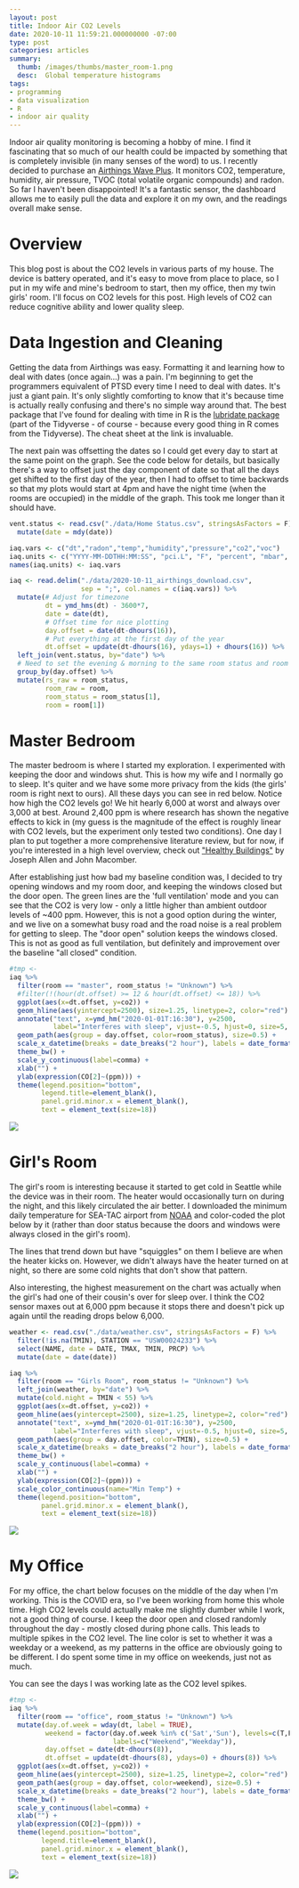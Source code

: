 ```yaml
---
layout: post
title: Indoor Air CO2 Levels
date: 2020-10-11 11:59:21.000000000 -07:00
type: post
categories: articles
summary:
  thumb: /images/thumbs/master_room-1.png
  desc:  Global temperature histograms
tags:
- programming
- data visualization
- R
- indoor air quality
---
```



Indoor air quality monitoring is becoming a hobby of mine. I find it fascinating that so much of our health could be impacted by something that is completely invisible (in many senses of the word) to us. I recently decided to purchase an [Airthings Wave Plus](https://www.airthings.com/wave-plus). It monitors CO2, temperature, humidity, air pressure, TVOC (total volatile organic compounds) and radon. So far I haven't been disappointed! It's a fantastic sensor, the dashboard allows me to easily pull the data and explore it on my own, and the readings overall make sense.

Overview
========

This blog post is about the CO2 levels in various parts of my house. The device is battery operated, and it's easy to move from place to place, so I put in my wife and mine's bedroom to start, then my office, then my twin girls' room. I'll focus on CO2 levels for this post. High levels of CO2 can reduce cognitive ability and lower quality sleep. 

# Data Ingestion and Cleaning

Getting the data from Airthings was easy. Formatting it and learning how to deal with dates (once again...) was a pain. I'm beginning to get the programmers equivalent of PTSD every time I need to deal with dates. It's just a giant pain. It's only slightly comforting to know that it's because time is actually really confusing and there's no simple way around that. The best package that I've found for dealing with time in R is the [lubridate package](https://lubridate.tidyverse.org/) (part of the Tidyverse - of course - because every good thing in R comes from the Tidyverse). The cheat sheet at the link is invaluable. 

The next pain was offsetting the dates so I could get every day to start at the same point on the graph. See the code below for details, but basically there's a way to offset just the day component of date so that all the days get shifted to the first day of the year, then I had to offset to time backwards so that my plots would start at 4pm and have the night time (when the rooms are occupied) in the middle of the graph. This took me longer than it should have.

```r
vent.status <- read.csv("./data/Home Status.csv", stringsAsFactors = F) %>%
  mutate(date = mdy(date))

iaq.vars <- c("dt","radon","temp","humidity","pressure","co2","voc")
iaq.units <- c("YYYY-MM-DDTHH:MM:SS", "pci.L", "F", "percent", "mbar", "ppm", "ppb")
names(iaq.units) <- iaq.vars

iaq <- read.delim("./data/2020-10-11_airthings_download.csv", 
                  sep = ";", col.names = c(iaq.vars)) %>%
  mutate(# Adjust for timezone
         dt = ymd_hms(dt) - 3600*7,
         date = date(dt),
         # Offset time for nice plotting
         day.offset = date(dt-dhours(16)),
         # Put everything at the first day of the year
         dt.offset = update(dt-dhours(16), ydays=1) + dhours(16)) %>%
  left_join(vent.status, by="date") %>%
  # Need to set the evening & morning to the same room status and room location
  group_by(day.offset) %>%
  mutate(rs_raw = room_status,
         room_raw = room,
         room_status = room_status[1],
         room = room[1])
```

# Master Bedroom

The master bedroom is where I started my exploration. I experimented with keeping the door and windows shut. This is how my wife and I normally go to sleep. It's quiter and we have some more privacy from the kids (the girls' room is right next to ours). All these days you can see in red below. Notice how high the CO2 levels go! We hit hearly 6,000 at worst and always over 3,000 at best. Around 2,400 ppm is where research has shown the negative effects to kick in (my guess is the magnitude of the effect is roughly linear with CO2 levels, but the experiment only tested two conditions). One day I plan to put together a more comprehensive literature review, but for now, if you're interested in a high level overview, check out ["Healthy Buildings"](https://www.amazon.com/dp/0674237978) by Joseph Allen and John Macomber.

After establishing just how bad my baseline condition was, I decided to try opening windows and my room door, and keeping the windows closed but the door open. The green lines are the 'full ventilation' mode and you can see that the CO2 is very low - only a little higher than ambient outdoor levels of ~400 ppm. However, this is not a good option during the winter, and we live on a somewhat busy road and the road noise is a real problem for getting to sleep. The "door open" solution keeps the windows closed. This is not as good as full ventilation, but definitely and improvement over the baseline "all closed" condition.

```r
#tmp <-
iaq %>%
  filter(room == "master", room_status != "Unknown") %>%
  #filter(!(hour(dt.offset) >= 12 & hour(dt.offset) <= 18)) %>%
  ggplot(aes(x=dt.offset, y=co2)) +
  geom_hline(aes(yintercept=2500), size=1.25, linetype=2, color="red") +
  annotate("text", x=ymd_hm("2020-01-01T:16:30"), y=2500, 
           label="Interferes with sleep", vjust=-0.5, hjust=0, size=5, color="red") +
  geom_path(aes(group = day.offset, color=room_status), size=0.5) +
  scale_x_datetime(breaks = date_breaks("2 hour"), labels = date_format("%l%p")) +
  theme_bw() +
  scale_y_continuous(label=comma) +
  xlab("") +
  ylab(expression(CO[2]~(ppm))) +
  theme(legend.position="bottom", 
        legend.title=element_blank(),
        panel.grid.minor.x = element_blank(),
        text = element_text(size=18))
```

![](/images/indoor-air-quality-1/master.png)

# Girl's Room

The girl's room is interesting because it started to get cold in Seattle while the device was in their room. The heater would occasionally turn on during the night, and this likely circulated the air better. I downloaded the minimum daily temperature for SEA-TAC airport from [NOAA](https://www.ncdc.noaa.gov/cdo-web/) and color-coded the plot below by it (rather than door status because the doors and windows were always closed in the girl's room).

The lines that trend down but have "squiggles" on them I believe are when the heater kicks on. However, we didn't always have the heater turned on at night, so there are some cold nights that don't show that pattern.

Also interesting, the highest measurement on the chart was actually when the girl's had one of their cousin's over for sleep over. I think the CO2 sensor maxes out at 6,000 ppm because it stops there and doesn't pick up again until the reading drops below 6,000.

```r
weather <- read.csv("./data/weather.csv", stringsAsFactors = F) %>%
  filter(!is.na(TMIN), STATION == "USW00024233") %>%
  select(NAME, date = DATE, TMAX, TMIN, PRCP) %>%
  mutate(date = date(date))

iaq %>%
  filter(room == "Girls Room", room_status != "Unknown") %>%
  left_join(weather, by="date") %>%
  mutate(cold.night = TMIN < 55) %>%
  ggplot(aes(x=dt.offset, y=co2)) +
  geom_hline(aes(yintercept=2500), size=1.25, linetype=2, color="red") +
  annotate("text", x=ymd_hm("2020-01-01T:16:30"), y=2500, 
           label="Interferes with sleep", vjust=-0.5, hjust=0, size=5, color="red") +
  geom_path(aes(group = day.offset, color=TMIN), size=0.5) +
  scale_x_datetime(breaks = date_breaks("2 hour"), labels = date_format("%l%p")) +
  theme_bw() +
  scale_y_continuous(label=comma) +
  xlab("") +
  ylab(expression(CO[2]~(ppm))) +
  scale_color_continuous(name="Min Temp") + 
  theme(legend.position="bottom", 
        panel.grid.minor.x = element_blank(),
        text = element_text(size=18))
```

![](/images/indoor-air-quality-1/girls_room-1.png)

# My Office

For my office, the chart below focuses on the middle of the day when I'm working. This is the COVID era, so I've been working from home this whole time. High CO2 levels could actually make me slightly dumber while I work, not a good thing of course. I keep the door open and closed randomly throughout the day - mostly closed during phone calls. This leads to multiple spikes in the CO2 level. The line color is set to whether it was a weekday or a weekend, as my patterns in the office are obviously going to be different. I do spent some time in my office on weekends, just not as much. 

You can see the days I was working late as the CO2 level spikes. 

```r
#tmp <-
iaq %>%
  filter(room == "office", room_status != "Unknown") %>%
  mutate(day.of.week = wday(dt, label = TRUE),
         weekend = factor(day.of.week %in% c('Sat','Sun'), levels=c(T,F), 
                          labels=c("Weekend","Weekday")),
         day.offset = date(dt-dhours(8)),
         dt.offset = update(dt-dhours(8), ydays=0) + dhours(8)) %>%
  ggplot(aes(x=dt.offset, y=co2)) +
  geom_hline(aes(yintercept=2500), size=1.25, linetype=2, color="red") +
  geom_path(aes(group = day.offset, color=weekend), size=0.5) +
  scale_x_datetime(breaks = date_breaks("2 hour"), labels = date_format("%l%p")) +
  theme_bw() +
  scale_y_continuous(label=comma) +
  xlab("") +
  ylab(expression(CO[2]~(ppm))) +
  theme(legend.position="bottom", 
        legend.title=element_blank(),
        panel.grid.minor.x = element_blank(),
        text = element_text(size=18))
```

![](/images/indoor-air-quality-1/office_room-1.png)

